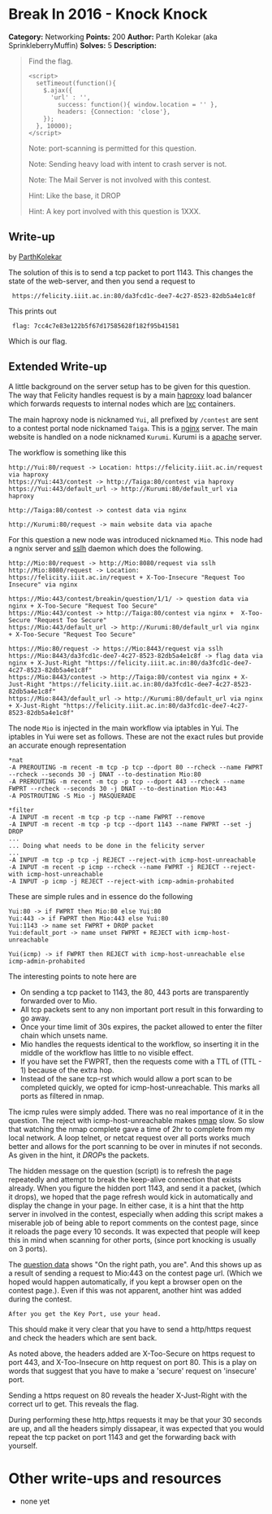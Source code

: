# Break In 2016 - Knock Knock

**Category:** Networking
**Points:** 200
**Author:** Parth Kolekar (aka SprinkleberryMuffin)
**Solves:** 5
**Description:**

> Find the flag.
>
>     <script>
>       setTimeout(function(){
>         $.ajax({
>           'url' : '',
>             success: function(){ window.location = '' },
>             headers: {Connection: 'close'},
>         });
>       }, 10000);
>     </script>
>
>
> Note: port-scanning is permitted for this question.
>
> Note: Sending heavy load with intent to crash server is not.
>
> Note: The Mail Server is not involved with this contest. 
>
> Hint: Like the base, it DROP
>
> Hint: A key port involved with this question is 1XXX.

## Write-up

by [ParthKolekar](https://github.com/ParthKolekar)

The solution of this is to send a tcp packet to port 1143. This changes
the state of the web-server, and then you send a request to 
    
     https://felicity.iiit.ac.in:80/da3fcd1c-dee7-4c27-8523-82db5a4e1c8f

This prints out 
    
     flag: 7cc4c7e83e122b5f67d17585628f182f95b41581

Which is our flag.

## Extended Write-up

A little background on the server setup has to be given for this question.
The way that Felicity handles request is by a main [haproxy](http://www.haproxy.org/) load
balancer which forwards requests to internal nodes which are [lxc](https://linuxcontainers.org/) containers.

The main haproxy node is nicknamed `Yui`, all prefixed by `/contest` are sent to a contest portal
node nicknamed `Taiga`. This is a [nginx](http://nginx.org/) server. The main website is handled 
on a node nicknamed `Kurumi`. Kurumi is a [apache](http://httpd.apache.org/) server. 

The workflow is something like this 

    http://Yui:80/request -> Location: https://felicity.iiit.ac.in/request via haproxy
    https://Yui:443/contest -> http://Taiga:80/contest via haproxy
    https://Yui:443/default_url -> http://Kurumi:80/default_url via haproxy

    http://Taiga:80/contest -> contest data via nginx

    http://Kurumi:80/request -> main website data via apache

For this question a new node was introduced nicknamed `Mio`. This node had a ngnix server and 
[sslh](http://www.rutschle.net/tech/sslh.shtml) daemon which does the following.

    http://Mio:80/request -> http://Mio:8080/request via sslh
    http://Mio:8080/request -> Location: https://felicity.iiit.ac.in/request + X-Too-Insecure "Request Too Insecure" via nginx

    https://Mio:443/contest/breakin/question/1/1/ -> question data via nginx + X-Too-Secure "Request Too Secure"
    https://Mio:443/contest -> http://Taiga:80/contest via nginx +  X-Too-Secure "Request Too Secure"
    https://Mio:443/default_url -> http://Kurumi:80/default_url via nginx + X-Too-Secure "Request Too Secure"

    https://Mio:80/request -> https://Mio:8443/request via sslh
    https://Mio:8443/da3fcd1c-dee7-4c27-8523-82db5a4e1c8f -> flag data via nginx + X-Just-Right "https://felicity.iiit.ac.in:80/da3fcd1c-dee7-4c27-8523-82db5a4e1c8f"
    https://Mio:8443/contest -> http://Taiga:80/contest via nginx + X-Just-Right "https://felicity.iiit.ac.in:80/da3fcd1c-dee7-4c27-8523-82db5a4e1c8f"
    https://Mio:8443/default_url -> http://Kurumi:80/default_url via nginx + X-Just-Right "https://felicity.iiit.ac.in:80/da3fcd1c-dee7-4c27-8523-82db5a4e1c8f"
    
The node `Mio` is injected in the main workflow via iptables in Yui.
The iptables in Yui were set as follows. These are not the exact rules but provide an 
accurate enough representation

    *nat
    -A PREROUTING -m recent -m tcp -p tcp --dport 80 --rcheck --name FWPRT --rcheck --seconds 30 -j DNAT --to-destination Mio:80
    -A PREROUTING -m recent -m tcp -p tcp --dport 443 --rcheck --name FWPRT --rcheck --seconds 30 -j DNAT --to-destination Mio:443
    -A POSTROUTING -S Mio -j MASQUERADE

    *filter
    -A INPUT -m recent -m tcp -p tcp --name FWPRT --remove 
    -A INPUT -m recent -m tcp -p tcp --dport 1143 --name FWPRT --set -j DROP
    ...
    ... Doing what needs to be done in the felicity server
    ...
    -A INPUT -m tcp -p tcp -j REJECT --reject-with icmp-host-unreachable
    -A INPUT -m recent -p icmp --rcheck --name FWPRT -j REJECT --reject-with icmp-host-unreachable
    -A INPUT -p icmp -j REJECT --reject-with icmp-admin-prohabited

These are simple rules and in essence do the following

    Yui:80 -> if FWPRT then Mio:80 else Yui:80
    Yui:443 -> if FWPRT then Mio:443 else Yui:80
    Yui:1143 -> name set FWPRT + DROP packet
    Yui:default_port -> name unset FWPRT + REJECT with icmp-host-unreachable

    Yui(icmp) -> if FWPRT then REJECT with icmp-host-unreachable else icmp-admin-prohabited

The interesting points to note here are 

* On sending a tcp packet to 1143, the 80, 443 ports are transparently forwarded over to Mio.
* All tcp packets sent to any non important port result in this forwarding to go away.
* Once your time limit of 30s expires, the packet allowed to enter the filter chain which unsets name.
* Mio handles the requests identical to the workflow, so inserting it in the middle of the workflow has little to no visible effect.
* If you have set the FWPRT, then the requests come with a TTL of (TTL - 1) because of the extra hop.
* Instead of the sane tcp-rst which would allow a port scan to be completed quickly, we opted for icmp-host-unreachable. This marks all ports as filtered in nmap.

The icmp rules were simply added. There was no real importance of it in the question. The reject with icmp-host-unreachable makes [nmap](https://nmap.org/) 
slow. So slow that watching the nmap complete gave a time of 2hr to complete from my local network. A loop telnet, or netcat request over all ports works
much better and allows for the port scanning to be over in minutes if not seconds. As given in the hint, it *DROP*s the packets. 

The hidden message on the question (script) is to refresh the page repeatedly and attempt to break the keep-alive connection that exists
already. When you figure the hidden port 1143, and send it a packet, (which it drops), we hoped that the page refresh would kick in automatically and 
display the change in your page. In either case, it is a hint that the http server in involved in the contest, especially when adding this script 
makes a miserable job of being able to report comments on the contest page, since it reloads the page every 10 seconds. It was expected that people will 
keep this in mind when scanning for other ports, (since port knocking is usually on 3 ports). 

The [question data](question_data.html) shows "On the right path, you are". And this shows up as a result of sending a request to Mio:443 on the contest 
page url. (Which we hoped would happen automatically, if you kept a browser open on the contest page.). Even if this was not apparent, another hint was added
during the contest.

    After you get the Key Port, use your head.

This should make it very clear that you have to send a http/https request and check the headers which are sent back.

As noted above, the headers added are X-Too-Secure on https request to port 443, and X-Too-Insecure on http request on port 80. 
This is a play on words that suggest that you have to make a 'secure' request on 'insecure' port. 

Sending a https request on 80 reveals the header X-Just-Right with the correct url to get. This reveals the flag.

During performing these http,https requests it may be that your 30 seconds are up, and all the headers simply dissapear,
it was expected that you would repeat the tcp packet on port 1143 and get the forwarding back with yourself.

# Other write-ups and resources

* none yet
